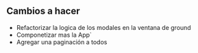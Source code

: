 
## Cambios a hacer

- Refactorizar la logica de los modales en la ventana de ground
- Componetizar mas la App`
- Agregar una paginación a todos